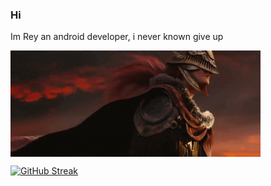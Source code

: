### Hi

Im Rey
an android developer, i never known give up

 <img align="center" alt="Coding" width="400" src="malenia.gif">


[![GitHub Streak](https://github-readme-streak-stats.herokuapp.com?user=tarnishedrey&theme=dark&hide_border=true)](https://git.io/streak-stats)

<!--
**tarnishedrey/tarnishedrey** is a ✨ _special_ ✨ repository because its `README.md` (this file) appears on your GitHub profile.

Here are some ideas to get you started:

- 🔭 I’m currently working on ...
- 🌱 I’m currently learning ...
- 👯 I’m looking to collaborate on ...
- 🤔 I’m looking for help with ...
- 💬 Ask me about ...
- 📫 How to reach me: ...
- 😄 Pronouns: ...
- ⚡ Fun fact: ...
-->
